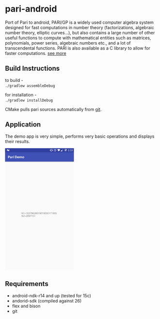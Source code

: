 # pari-android
Port of Pari to android, PARI/GP is a widely used computer algebra system designed for fast computations in number theory (factorizations, algebraic number theory, elliptic curves...), but also contains a large number of other useful functions to compute with mathematical entities such as matrices, polynomials, power series, algebraic numbers etc., and a lot of transcendental functions. PARI is also available as a C library to allow for faster computations. [see more](https://pari.math.u-bordeaux.fr)

## Build Instructions
to build - <br/>
`./gradlew assembleDebug`

for installation - <br/>
`./gradlew installDebug`

CMake pulls pari sources automatically from [git](http://pari.math.u-bordeaux.fr/git/pari.git).

## Application
The demo app is very simple, performs very basic operations and displays their results.<br/>

<img src="https://github.com/sakchhams/pari-android/raw/master/meta/screenshot.png" width="45%" height="45%"/>

## Requirements 
* android-ndk-r14 and up (tested for 15c)
* andorid-sdk (compiled against 26)
* flex and bison
* git
